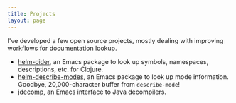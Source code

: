 ```yaml
---
title: Projects
layout: page
---
```


I've developed a few open source projects, mostly dealing with improving workflows for documentation lookup.

- [helm-cider](https://github.com/clojure-emacs/helm-cider), an Emacs package to look up symbols, namespaces, descriptions, etc. for Clojure.
- [helm-describe-modes](https://github.com/emacs-helm/helm-describe-modes), an Emacs package to look up mode information. Goodbye, 20,000-character buffer from `describe-mode`!
- [jdecomp](https://github.com/xiongtx/jdecomp), an Emacs interface to Java decompilers.
